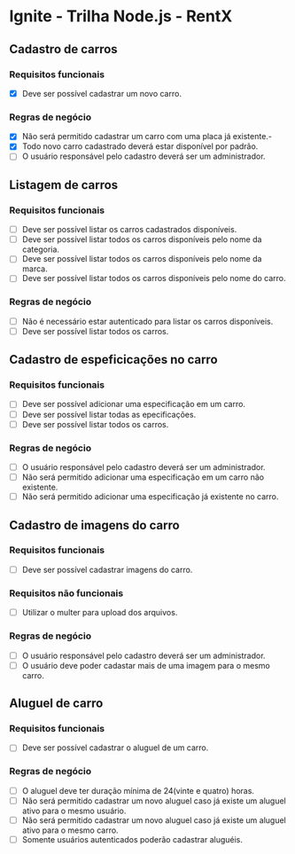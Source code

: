 # Ignite - Trilha Node.js - RentX

## Cadastro de carros
### Requisitos funcionais
- [x] Deve ser possível cadastrar um novo carro.

### Regras de negócio
- [x] Não será permitido cadastrar um carro com uma placa já existente.-
- [x] Todo novo carro cadastrado deverá estar disponível por padrão.
- [ ] O usuário responsável pelo cadastro deverá ser um administrador.

## Listagem de carros
### Requisitos funcionais
- [ ] Deve ser possível listar os carros cadastrados disponíveis.
- [ ] Deve ser possível listar todos os carros disponíveis pelo nome da categoria.
- [ ] Deve ser possível listar todos os carros disponíveis pelo nome da marca.
- [ ] Deve ser possível listar todos os carros disponíveis pelo nome do carro.

### Regras de negócio
- [ ] Não é necessário estar autenticado para listar os carros disponíveis. 
- [ ] Deve ser possível listar todos os carros.

## Cadastro de espeficicações no carro
### Requisitos funcionais
- [ ] Deve ser possível adicionar uma especificação em um carro.
- [ ] Deve ser possível listar todas as epecificações.
- [ ] Deve ser possível listar todos os carros.

### Regras de negócio
- [ ] O usuário responsável pelo cadastro deverá ser um administrador.
- [ ] Não será permitido adicionar uma especificação em um carro não existente.
- [ ] Não será permitido adicionar uma especificação já existente no carro.

## Cadastro de imagens do carro
### Requisitos funcionais
- [ ] Deve ser possível cadastrar imagens do carro.

### Requisitos não funcionais
- [ ] Utilizar o multer para upload dos arquivos.

### Regras de negócio
- [ ] O usuário responsável pelo cadastro deverá ser um administrador.
- [ ] O usuário deve poder cadastar mais de uma imagem para o mesmo carro.

## Aluguel de carro
### Requisitos funcionais
- [ ] Deve ser possível cadastrar o aluguel de um carro.

### Regras de negócio
- [ ] O aluguel deve ter duração mínima de 24(vinte e quatro) horas.
- [ ] Não será permitido cadastrar um novo aluguel caso já existe um aluguel ativo para o mesmo usuário.
- [ ] Não será permitido cadastrar um novo aluguel caso já existe um aluguel ativo para o mesmo carro.
- [ ] Somente usuários autenticados poderão cadastrar aluguéis.